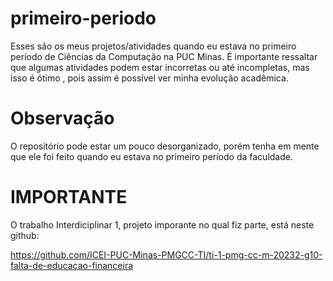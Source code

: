 # primeiro-periodo
Esses são os meus projetos/atividades quando eu estava no primeiro período de Ciências da Computação na PUC Minas. É importante ressaltar que algumas atividades podem estar incorretas ou até incompletas, mas isso é ótimo , pois assim é possível ver minha evolução acadêmica.

# Observação
O repositório pode estar um pouco desorganizado, porém tenha em mente que ele foi feito quando eu estava no primeiro período da faculdade.

# IMPORTANTE

O trabalho Interdiciplinar 1, projeto imporante no qual fiz parte, está neste github:

https://github.com/ICEI-PUC-Minas-PMGCC-TI/ti-1-pmg-cc-m-20232-g10-falta-de-educacao-financeira
